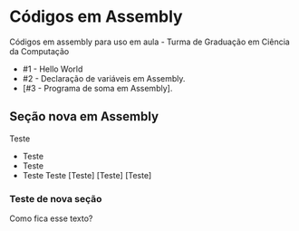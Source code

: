 # Códigos em Assembly
Códigos em assembly para uso em aula - Turma de Graduação em Ciência da Computação

- #1 - Hello World
- #2 - Declaração de variáveis em Assembly.
- [#3 - Programa de soma em Assembly].

## Seção nova em Assembly

Teste
- Teste
- Teste
- Teste
Teste
[Teste]
[Teste]
[Teste]

### Teste de nova seção

Como fica esse texto?
